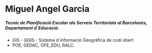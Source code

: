 # Miguel Angel Garcia 
#####  Tecnic de Planificació Escolar als Serveis Territorials al Barcelonès, Departament d`Educació.
- GIS - QGIS - Sistema d`informació Geogràfica de codi obert 
- POE, GEDAC, OFE_EDU, RALC.
